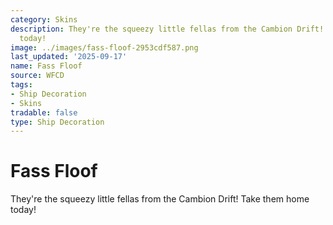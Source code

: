 ```yaml
---
category: Skins
description: They're the squeezy little fellas from the Cambion Drift! Take them home
  today!
image: ../images/fass-floof-2953cdf587.png
last_updated: '2025-09-17'
name: Fass Floof
source: WFCD
tags:
- Ship Decoration
- Skins
tradable: false
type: Ship Decoration
---
```


# Fass Floof

They're the squeezy little fellas from the Cambion Drift! Take them home today!

